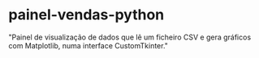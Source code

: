 # painel-vendas-python
 "Painel de visualização de dados que lê um ficheiro CSV e gera gráficos com Matplotlib, numa interface CustomTkinter."
